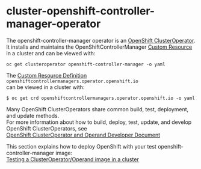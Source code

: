 # cluster-openshift-controller-manager-operator
The openshift-controller-manager operator is an 
[OpenShift ClusterOperator](https://github.com/openshift/enhancements/blob/master/dev-guide/operators.md#what-is-an-openshift-clusteroperator).
It installs and maintains the OpenShiftControllerManager [Custom Resource](https://kubernetes.io/docs/concepts/extend-kubernetes/api-extension/custom-resources/) in a cluster and can be viewed with:     
```
oc get clusteroperator openshift-controller-manager -o yaml
```

The [Custom Resource Definition](https://kubernetes.io/docs/concepts/extend-kubernetes/api-extension/custom-resources/#customresourcedefinitions)
`openshiftcontrollermanagers.operator.openshift.io`    
can be viewed in a cluster with:

```console
$ oc get crd openshiftcontrollermanagers.operator.openshift.io -o yaml
```

Many OpenShift ClusterOperators share common build, test, deployment, and update methods.    
For more information about how to build, deploy, test, update, and develop OpenShift ClusterOperators, see      
[OpenShift ClusterOperator and Operand Developer Document](https://github.com/openshift/enhancements/blob/master/dev-guide/operators.md#how-do-i-buildupdateverifyrun-unit-tests)

This section explains how to deploy OpenShift with your test openshift-controller-manager image:        
[Testing a ClusterOperator/Operand image in a cluster](https://github.com/openshift/enhancements/blob/master/dev-guide/operators.md#how-can-i-test-changes-to-an-openshift-operatoroperandrelease-component)
